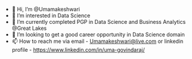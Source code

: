 - 👋 Hi, I’m @Umamakeshwari
- 👀 I’m interested in Data Science
- 🌱 I’m currently completed PGP in Data Science and Business Analytics @Great Lakes
- 💞️ I’m looking to get a good career opportunity in Data Science domain
- 📫 How to reach me via email - Umamakeshwari@live.com or linkedin profile - https://www.linkedin.com/in/uma-govindaraj/

<!---
Umamakeshwari/Umamakeshwari is a ✨ special ✨ repository because its `README.md` (this file) appears on your GitHub profile.
You can click the Preview link to take a look at your changes.
--->
